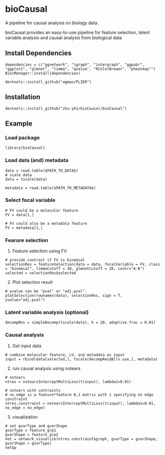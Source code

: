 # bioCausal
A pipeline for causal analysis on biology data.

bioCausal provides an easy-to-use pipeline for feature selection, latent variable analysis and causal analysis from biological data

## Install Dependencies
```{r}
dependencies = c("ggnetwork", "igraph", "intergraph", "ggpubr", "ggplot2", "glmnet", "limma", "qvalue", "RColorBrewer", "pheatmap"")
BiocManager::install(dependencies)

devtools::install_github("wgmao/PLIER")
```

## Installation
```{r}
devtools::install_github("zhu-yh1/bioCausal/bioCausal")
```

## Example
### Load package
```{r}
library(bioCausal)
```
### Load data (and) metadata
```{r}
data = read.table($PATH_TO_DATA$)
# scale data
data = tscale(data)

metadata = read.table($PATH_TO_METADATA$)
```
### Select focal variable
```{r}
# FV could be a molecular feature
FV = data[1,]

# FV could also be a metadata feature
FV = metadata[1,]
```
### Fearure selection
1. Feature selection using FV
```{r}
# provide contrast if FV is binomial
selectionRes = featureSelection(data = data, focalVariable = FV, class = "binomial", limmaCutoff = 30, glmnetCutoff = 20, contr="A-B")
selected = selectionRes$selected
```
2. Plot selection result
```{r}
# yvalue can be "pval" or "adj.pval".
plotSelection(rownames(data), selectionRes, sign = T, yvalue="adj.pval")
```
### Latent variable analysis (optional)
```{r}
decompRes = simpleDecomp(tscale(data), k = 20, adaptive.frac = 0.01)
```
### Causal analysis
1. Get input data
```{r}
# combine molecular feature, LV, and metadata as input
input = rbind(data[selected,], tscale(decompRes$B[lv.use,], metadata)
```

2. run causal analysis using notears
```
# notears
ntres = notearsInterceptMultiLoss(t(input), lambda1=0.01)

# notears with contraints
# no_edge is a feature*feature 0,1 matrix with 1 specifying no edge constraint
ntres.constraint = notearsInterceptMultiLoss(t(input), lambda1=0.01, no_edge = no_edge)
```
3. visualization
```{r}
# set gvarType and gvarShape
gvarType = feature_grp1
gvarShape = feature_grp2
net = network_visualize(ntres.constraint$graph, gvarType = gvarShape, gvarShape = gvarType)
net$p
```
